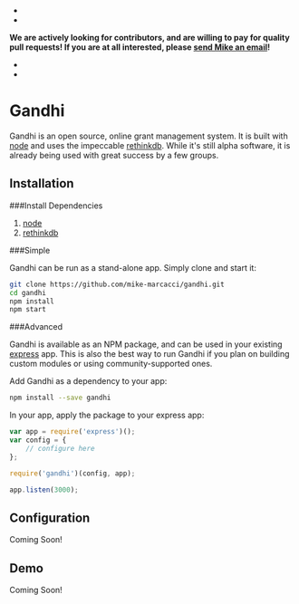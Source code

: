 -
-
**We are actively looking for contributors, and are willing to pay for quality pull requests! If you are at all interested, please [send Mike an email](mailto:mike.marcacci@gmail.com)!**

-
-

Gandhi
======

Gandhi is an open source, online grant management system. It is built with [node](http://nodejs.org/) and uses the impeccable [rethinkdb](http://rethinkdb.com/). While it's still alpha software, it is already being used with great success by a few groups.

Installation
------------

###Install Dependencies

1. [node](http://nodejs.org/)
2. [rethinkdb](http://rethinkdb.com/docs/install/)

###Simple

Gandhi can be run as a stand-alone app. Simply clone and start it:

```bash
git clone https://github.com/mike-marcacci/gandhi.git
cd gandhi
npm install
npm start
```


###Advanced

Gandhi is available as an NPM package, and can be used in your existing [express](https://github.com/visionmedia/express) app. This is also the best way to run Gandhi if you plan on building custom modules or using community-supported ones.

Add Gandhi as a dependency to your app:
```bash
npm install --save gandhi
```

In your app, apply the package to your express app:
```js
var app = require('express')();
var config = {
	// configure here
};

require('gandhi')(config, app);

app.listen(3000);
```

Configuration
-------------

Coming Soon!

Demo
----

Coming Soon!

